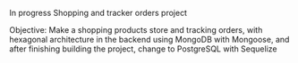 In progress
Shopping and tracker orders project

Objective: Make a shopping products store and tracking orders, with hexagonal architecture in the backend using MongoDB with Mongoose, and after finishing building the project, change to PostgreSQL with Sequelize
